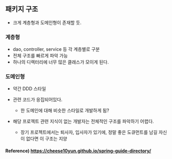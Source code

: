 ## 패키지 구조

* 크게 계층형과 도메인형이 존재할 듯.



### 계층형

* dao, controller, service 등 각 계층별로 구분
* 전체 구조를 빠르게 파악 가능
* 하나의 디렉터리에 너무 많은 클래스가 모이게 된다.



### 도메인형

* 약간 DDD 스타일

* 관련 코드가 응집되어있다.
  * 한 도메인에 대해 비슷한 스타일로 개발하게 됨?
* 해당 프로젝트 관련 지식이 없는 개발자는 전체적인 구조를 파악하기 어렵다.
  * 장기 프로젝트에서는 퇴사자, 입사자가 있기에, 정말 좋은 도큐먼트를 남길 자신이 없다면 이 구조는 지양



#### Reference) https://cheese10yun.github.io/spring-guide-directory/